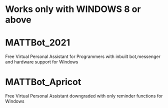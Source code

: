 # Works only with WINDOWS 8 or above
# MATTBot_2021
Free Virtual Personal Assistant for Programmers with inbuilt bot,messenger and hardware support for Windows
# MATTBot_Apricot
Free Virtual Personal Assistant downgraded with only reminder functions for Windows
